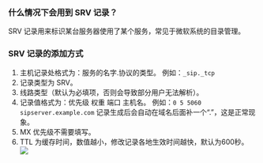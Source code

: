 ### 什么情况下会用到 SRV 记录？
SRV 记录用来标识某台服务器使用了某个服务，常见于微软系统的目录管理。
### SRV 记录的添加方式
1. 主机记录处格式为：服务的名字.协议的类型。
例如：`_sip._tcp`
2. 记录类型为 SRV。
3. 线路类型（默认为必填项，否则会导致部分用户无法解析）。
4. 记录值格式为：优先级 权重 端口 主机名。
例如：`0 5 5060 sipserver.example.com`
记录生成后会自动在域名后面补一个“.”，这是正常现象。
5. MX 优先级不需要填写。
6. TTL 为缓存时间，数值越小，修改记录各地生效时间越快，默认为600秒。
![](//mc.qcloudimg.com/static/img/afcb502b0484cd24b71229c01b27af02/image.png)
